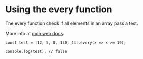 # Using the every function

The every function check if all elements in an array pass a test.

More info at [mdn web docs](https://developer.mozilla.org/en-US/docs/Web/JavaScript/Reference/Global_Objects/Array/every).

    const test = [12, 5, 8, 130, 44].every(x => x >= 10);

    console.log(test); // false